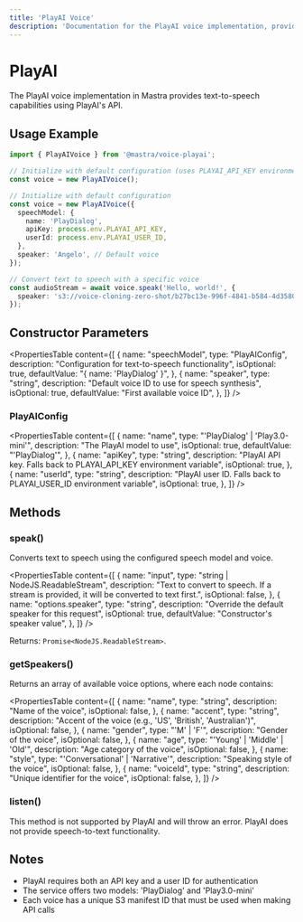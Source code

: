 ```yaml
---
title: 'PlayAI Voice'
description: 'Documentation for the PlayAI voice implementation, providing text-to-speech capabilities.'
---
```


# PlayAI

The PlayAI voice implementation in Mastra provides text-to-speech capabilities using PlayAI's API.

## Usage Example

```typescript
import { PlayAIVoice } from '@mastra/voice-playai';

// Initialize with default configuration (uses PLAYAI_API_KEY environment variable and PLAYAI_USER_ID environment variable)
const voice = new PlayAIVoice();

// Initialize with default configuration
const voice = new PlayAIVoice({
  speechModel: {
    name: 'PlayDialog',
    apiKey: process.env.PLAYAI_API_KEY,
    userId: process.env.PLAYAI_USER_ID,
  },
  speaker: 'Angelo', // Default voice
});

// Convert text to speech with a specific voice
const audioStream = await voice.speak('Hello, world!', {
  speaker: 's3://voice-cloning-zero-shot/b27bc13e-996f-4841-b584-4d35801aea98/original/manifest.json', // Dexter voice
});
```

## Constructor Parameters

<PropertiesTable
content={[
{
name: "speechModel",
type: "PlayAIConfig",
description: "Configuration for text-to-speech functionality",
isOptional: true,
defaultValue: "{ name: 'PlayDialog' }",
},
{
name: "speaker",
type: "string",
description: "Default voice ID to use for speech synthesis",
isOptional: true,
defaultValue: "First available voice ID",
},
]}
/>

### PlayAIConfig

<PropertiesTable
content={[
{
name: "name",
type: "'PlayDialog' | 'Play3.0-mini'",
description: "The PlayAI model to use",
isOptional: true,
defaultValue: "'PlayDialog'",
},
{
name: "apiKey",
type: "string",
description:
"PlayAI API key. Falls back to PLAYAI_API_KEY environment variable",
isOptional: true,
},
{
name: "userId",
type: "string",
description:
"PlayAI user ID. Falls back to PLAYAI_USER_ID environment variable",
isOptional: true,
},
]}
/>

## Methods

### speak()

Converts text to speech using the configured speech model and voice.

<PropertiesTable
content={[
{
name: "input",
type: "string | NodeJS.ReadableStream",
description:
"Text to convert to speech. If a stream is provided, it will be converted to text first.",
isOptional: false,
},
{
name: "options.speaker",
type: "string",
description: "Override the default speaker for this request",
isOptional: true,
defaultValue: "Constructor's speaker value",
},
]}
/>

Returns: `Promise<NodeJS.ReadableStream>`.

### getSpeakers()

Returns an array of available voice options, where each node contains:

<PropertiesTable
content={[
{
name: "name",
type: "string",
description: "Name of the voice",
isOptional: false,
},
{
name: "accent",
type: "string",
description: "Accent of the voice (e.g., 'US', 'British', 'Australian')",
isOptional: false,
},
{
name: "gender",
type: "'M' | 'F'",
description: "Gender of the voice",
isOptional: false,
},
{
name: "age",
type: "'Young' | 'Middle' | 'Old'",
description: "Age category of the voice",
isOptional: false,
},
{
name: "style",
type: "'Conversational' | 'Narrative'",
description: "Speaking style of the voice",
isOptional: false,
},
{
name: "voiceId",
type: "string",
description: "Unique identifier for the voice",
isOptional: false,
},
]}
/>

### listen()

This method is not supported by PlayAI and will throw an error. PlayAI does not provide speech-to-text functionality.

## Notes

- PlayAI requires both an API key and a user ID for authentication
- The service offers two models: 'PlayDialog' and 'Play3.0-mini'
- Each voice has a unique S3 manifest ID that must be used when making API calls
